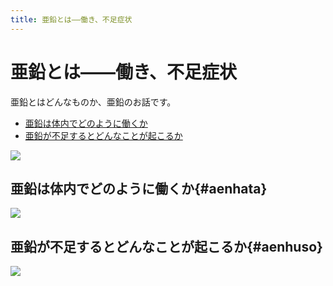 ```yaml
---
title: 亜鉛とは——働き、不足症状
---
```


# 亜鉛とは——働き、不足症状

亜鉛とはどんなものか、亜鉛のお話です。

- [亜鉛は体内でどのように働くか](/nutri/aensiryou/#aenhata)
- [亜鉛が不足するとどんなことが起こるか](/nutri/aensiryou/#aenhuso)

![](aenhana.gif)

## 亜鉛は体内でどのように働くか{#aenhata}

![](aenhata.gif)

## 亜鉛が不足するとどんなことが起こるか{#aenhuso}

![](aenhusok.gif)
